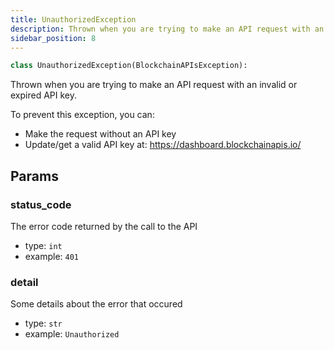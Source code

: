 ```yaml
---
title: UnauthorizedException
description: Thrown when you are trying to make an API request with an invalid or expiredAPI key.
sidebar_position: 8
---
```


```py
class UnauthorizedException(BlockchainAPIsException):
```

Thrown when you are trying to make an API request with an invalid or expired
API key.

To prevent this exception, you can:
- Make the request without an API key
- Update/get a valid API key at: https://dashboard.blockchainapis.io/

## Params

### status_code

The error code returned by the call to the API
- type: `int`
- example: ` 401
    `

### detail

Some details about the error that occured
- type: `str`
- example: `
    Unauthorized
    `

